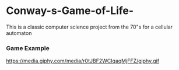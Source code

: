 # Conway-s-Game-of-Life-
This is a classic computer science project from the 70"s for a cellular automaton 


### Game Example
https://media.giphy.com/media/r0tJBF2WCIqaqMjFFZ/giphy.gif
